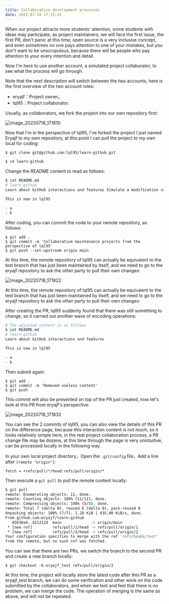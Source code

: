 ```yaml
---
title: Collaborative development processes
date: 2022-07-18 17:15:31
---
```


When our project attracts more students' attention, some students with ideas may participate, as project maintainers, we will face the first issue, the first PR, don't panic at this time, open source is a very inclusive concept, and even sometimes no one pays attention to one of your mistakes, but you don't want to be unscrupulous, because there will be people who pay attention to your every intention and detail.

Now I'm here to use another account, a simulated project collaborator, to see what the process will go through.

Note that the next description will switch between the two accounts, here is the first overview of the two account roles:

- eryajf：Project owner。
- lql95：Project collaborator.

Usually, as collaborators, we fork the project into our own repository first:

![image_20220718_171810](/img/image_20220718_171810.png)

Now that I'm in the perspective of lql95, I've forked the project I just named Eryajf to my own repository, at this point I can pull the project to my own local for coding:

```sh
$ git clone git@github.com:lql95/learn-github.git

$ cd learn-github
```

Change the README content to read as follows:

```sh
$ cat README.md
# learn-github
Learn about GitHub interactions and features Simulate a modification commit.

This is new in lql95

- a
- b
```

After coding, you can commit the code to your remote repository, as follows:

```
$ git add .
$ git commit -m 'Collaborative maintenance projects from the perspective of lql95'
$ git push --set-upstream origin main
```

At this time, the remote repository of lql95 can actually be equivalent to the test branch that has just been maintained by itself, and we need to go to the eryajf repository to ask the other party to pull their own changes:

![image_20220718_171822](/img/image_20220718_171822.png)

At this time, the remote repository of lql95 can actually be equivalent to the test branch that has just been maintained by itself, and we need to go to the eryajf repository to ask the other party to pull their own changes:

After creating the PR, lql95 suddenly found that there was still something to change, so it carried out another wave of encoding operations:

```sh
# The adjusted content is as follows
$ cat README.md
# learn-github
Learn about GitHub interactions and features

This is new in lql95

- a
- b
```

Then submit again:

```
$ git add .
$ git commit -m 'Removed useless content'
$ git push
```

This commit will also be presented on top of the PR just created, now let's look at this PR from eryajf's perspective:

![image_20220718_171832](/img/image_20220718_171832.png)

You can see the 2 commits of lql95, you can also view the details of this PR on the difference page, because this interaction content is not much, so it looks relatively simple here, in the real project collaboration process, a PR change file may be dozens, at this time through the page is very unintuitive, can be processed locally in the following way.

In your own local project directory，Open the `.git/config` file，Add a line after `[remote "origin"]`:

```
fetch = +refs/pull/*/head:refs/pull/origin/*
```

Then execute a `git pull` to pull the remote content locally:

```sh
$ git pull
remote: Enumerating objects: 11, done.
remote: Counting objects: 100% (11/11), done.
remote: Compressing objects: 100% (5/5), done.
remote: Total 7 (delta 0), reused 6 (delta 0), pack-reused 0
Unpacking objects: 100% (7/7), 1.28 KiB | 435.00 KiB/s, done.
From github.com:eryajf/learn-github
   85630a4..421212d  main             -> origin/main
 * [new ref]         refs/pull/1/head -> refs/pull/origin/1
 * [new ref]         refs/pull/2/head -> refs/pull/origin/2
Your configuration specifies to merge with the ref 'refs/heads/test'
from the remote, but no such ref was fetched.
```

You can see that there are two PRs, we switch the branch to the second PR and create a new branch locally:

```
$ git checkout -b eryajf_test refs/pull/origin/2
```

At this time, the project will locally store the latest code after this PR as a eryajf_test branch, we can do some verification and other work on the code submitted by the collaborators, and when we test and feel that there is no problem, we can merge the code. The operation of merging is the same as above, and will not be repeated.
